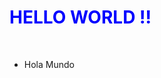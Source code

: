 <!DOCTYPE html>
<html>
<head>
</head>
<body>
<h1 style="color:blue;"> HELLO WORLD !!</h1><br>
  <!-- ul>li*10 -->
  <ul>
     <li>Hola Mundo</li>
  </ul
</body>
</html>
